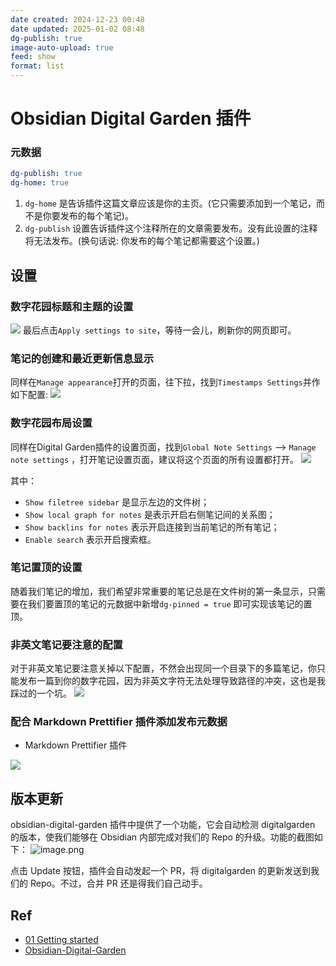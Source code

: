 ```yaml
---
date created: 2024-12-23 00:48
date updated: 2025-01-02 08:48
dg-publish: true
image-auto-upload: true
feed: show
format: list
---
```


# Obsidian Digital Garden 插件

### 元数据

```yaml
dg-publish: true
dg-home: true
```

1. `dg-home` 是告诉插件这篇文章应该是你的主页。(它只需要添加到一个笔记，而不是你要发布的每个笔记)。
2. `dg-publish` 设置告诉插件这个注释所在的文章需要发布。没有此设置的注释将无法发布。(换句话说: 你发布的每个笔记都需要这个设置。)

## 设置

### 数字花园标题和主题的设置

![ ](https://raw.githubusercontent.com/hacket/ObsidianOSS/master/obsidian/202412260833625.png)
最后点击`Apply settings to site`，等待一会儿，刷新你的网页即可。

### 笔记的创建和最近更新信息显示

同样在`Manage appearance`打开的页面，往下拉，找到`Timestamps Settings`并作如下配置:
![ ](https://raw.githubusercontent.com/hacket/ObsidianOSS/master/obsidian/202412260836554.png)

### 数字花园布局设置

同样在Digital Garden插件的设置页面，找到`Global Note Settings` —> `Manage note settings` ，打开笔记设置页面，建议将这个页面的所有设置都打开。
![ ](https://raw.githubusercontent.com/hacket/ObsidianOSS/master/obsidian/202412272248419.png)

其中：

- `Show filetree sidebar` 是显示左边的文件树；
- `Show local graph for notes` 是表示开启右侧笔记间的关系图；
- `Show backlins for notes` 表示开启连接到当前笔记的所有笔记；
- `Enable search` 表示开启搜索框。

### 笔记置顶的设置

随着我们笔记的增加，我们希望非常重要的笔记总是在文件树的第一条显示，只需要在我们要置顶的笔记的元数据中新增`dg-pinned = true` 即可实现该笔记的置顶。

### 非英文笔记要注意的配置

对于非英文笔记要注意关掉以下配置，不然会出现同一个目录下的多篇笔记，你只能发布一篇到你的数字花园，因为非英文字符无法处理导致路径的冲突，这也是我踩过的一个坑。
![](https://raw.githubusercontent.com/hacket/ObsidianOSS/master/obsidian/202412272255837.png)

### 配合 Markdown Prettifier 插件添加发布元数据

- Markdown Prettifier 插件

![](https://raw.githubusercontent.com/hacket/ObsidianOSS/master/obsidian/202412232338250.png)

## 版本更新

obsidian-digital-garden 插件中提供了一个功能，它会自动检测 digitalgarden 的版本，使我们能够在 Obsidian 内部完成对我们的 Repo 的升级。功能的截图如下：
![image.png](https://raw.githubusercontent.com/hacket/ObsidianOSS/master/obsidian/202501020847783.png)

点击 Update 按钮，插件会自动发起一个 PR，将 digitalgarden 的更新发送到我们的 Repo。不过，合并 PR 还是得我们自己动手。

## Ref

- [01 Getting started](https://dg-docs.ole.dev/getting-started/01-getting-started/)
- [Obsidian-Digital-Garden](https://garden.maxieewong.com/000.wiki/Obsidian-Digital-Garden/)
